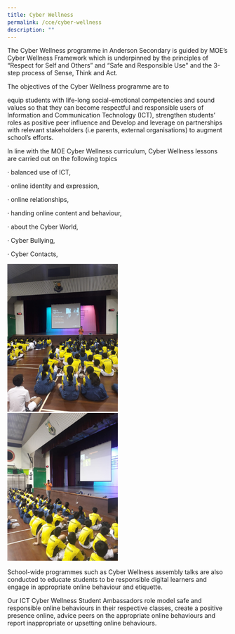 ```yaml
---
title: Cyber Wellness
permalink: /cce/cyber-wellness
description: ""
---
```

The Cyber Wellness programme in Anderson Secondary is guided by MOE’s Cyber Wellness Framework which is underpinned by the principles of “Respect for Self and Others” and “Safe and Responsible Use" and the 3-step process of Sense, Think and Act.


The objectives of the Cyber Wellness programme are to

equip students with life-long social-emotional competencies and sound values so that they can become respectful and responsible users of Information and Communication Technology (ICT),
strengthen students’ roles as positive peer influence and
Develop and leverage on partnerships with relevant stakeholders (i.e parents, external organisations) to augment school’s efforts.

In line with the MOE Cyber Wellness curriculum, Cyber Wellness lessons are carried out on the following topics

·        balanced use of ICT,

·        online identity and expression,

·        online relationships,

·        handing online content and behaviour,

·        about the Cyber World,

·        Cyber Bullying,

·        Cyber Contacts,

<img src="/images/CyberWellness1.jpeg" 
     style="width:50%">
<img src="/images/CyberWellness2.jpeg" 
     style="width:50%">

School-wide programmes such as Cyber Wellness assembly talks are also conducted to educate students to be responsible digital learners and engage in appropriate online behaviour and etiquette.

Our ICT Cyber Wellness Student Ambassadors role model safe and responsible online behaviours in their respective classes, create a positive presence online, advice peers on the appropriate online behaviours and report inappropriate or upsetting online behaviours.